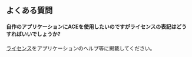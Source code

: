 ﻿## よくある質問

#### 自作のアプリケーションにACEを使用したいのですがライセンスの表記はどうすればいいでしょうか?

[ライセンス](https://github.com/ac-engine/amusement-creators-engine/blob/master/LICENSE)をアプリケーションのヘルプ等に掲載してください。

